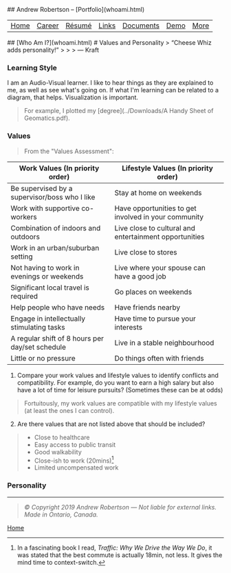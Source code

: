 <head>
	<link rel="stylesheet" href="../Style.css">
	<title>Andrew Robertson – Who Am I?</title>
</head>
## Andrew Robertson – [Portfolio](whoami.html)
<table>
<tr>
	<td><a href="../index.html">Home</a> <b></b></td>
	<td><a href="../xp.html">Career</a> <b></b></td>
	<td><a href="../resume.html">Résumé</a> <b></b></td>
	<td><a href="../text.html">Links</a> <b></b></td>
	<td><a href="../download.html">Documents</a> <b></b></td>
	<td><a href="../demo/index.html">Demo</a> <b></b></td>
	<td><a href="../map.html">More</a> </td>
</tr>
</table>
## [Who Am I?](whoami.html)
# Values and Personality
> “Cheese Whiz adds personality!”
>
>
> ― Kraft

### Learning Style
I am an Audio-Visual learner. I like to hear things as they are explained to me, as well as see what's going on. If what I'm learning can be related to a diagram, that helps. Visualization is important. 
> For example, I plotted my [degree](../Downloads/A Handy Sheet of Geomatics.pdf). 

### Values
> From the "Values Assessment":

Work Values (In priority order) | Lifestyle Values (In priority order)
------------ | -------------
Be supervised by a supervisor/boss who I like | Stay at home on weekends
Work with supportive co-workers | Have opportunities to get involved in your community
Combination of indoors and outdoors | Live close to cultural and entertainment opportunities
Work in an urban/suburban setting | Live close to stores
Not having to work in evenings or weekends | Live where your spouse can have  a good job
Significant local travel is required | Go places on weekends
Help people who have needs | Have friends nearby
Engage in intellectually stimulating tasks | Have time to pursue your interests
A regular shift of 8 hours per day/set schedule | Live in a stable neighbourhood
Little or no pressure | Do things often with friends

1. Compare your work values and lifestyle values to identify conflicts and compatibility. For example, do you want to earn a high salary but also have a lot of time for leisure pursuits? (Sometimes these can be at odds)
> Fortuitously, my work values are compatible with my lifestyle values (at least the ones I can control). 

2. Are there values that are not listed above that should be included?
> - Close to healthcare
> - Easy access to public transit
> - Good walkability
> - Close-ish to work (20mins)[^1]
> - Limited uncompensated work

### Personality

[^1]: In a fascinating book I read, _Traffic: Why We Drive the Way We Do_, it was stated that the best commute is actually 18min, not less. It gives the mind time to context-switch. 
***
> _© Copyright 2019 Andrew Robertson — Not liable for external links. Made in Ontario, Canada._

[Home](../index.html)